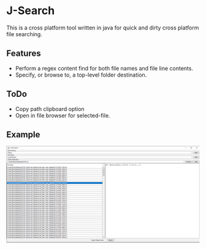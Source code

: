 # J-Search
This is a cross platform tool written in java for quick and dirty cross platform file searching.

## Features
* Perform a regex content find for both file names and file line contents.
* Specify, or browse to, a top-level folder destination.

## ToDo
* Copy path clipboard option
* Open in file browser for selected-file.

## Example
![](images/JSearch.PNG)